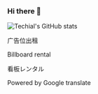 ### Hi there 👋

![Techial's GitHub stats](https://github-readme-stats.vercel.app/api?username=techial1042&theme=dracula)

<!--
**techial1042/techial1042** is a ✨ _special_ ✨ repository because its `README.md` (this file) appears on your GitHub profile.

Here are some ideas to get you started:

- 🔭 I’m currently working on ...
- 🌱 I’m currently learning ...
- 👯 I’m looking to collaborate on ...
- 🤔 I’m looking for help with ...
- 💬 Ask me about ...
- 📫 How to reach me: ...
- 😄 Pronouns: ...
- ⚡ Fun fact: ...



<p align="center">
  <img src="https://github-readme-stats.vercel.app/api?username=techial1042&show_icons=true&title_color=fff&icon_color=79ff97&text_color=9f9f9f&bg_color=151515" /></p>

-->




广告位出租

Billboard rental

看板レンタル


Powered by Google translate
